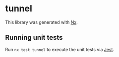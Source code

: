 # tunnel

This library was generated with [Nx](https://nx.dev).

## Running unit tests

Run `nx test tunnel` to execute the unit tests via [Jest](https://jestjs.io).
